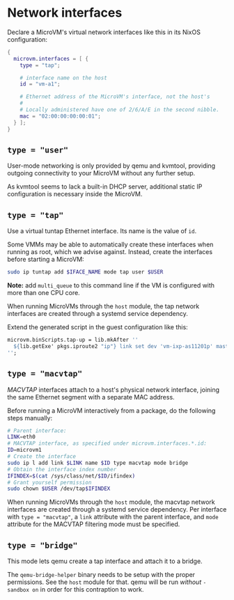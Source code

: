 # Network interfaces

Declare a MicroVM's virtual network interfaces like this in its NixOS
configuration:
```nix
{
  microvm.interfaces = [ {
    type = "tap";

    # interface name on the host
    id = "vm-a1";

    # Ethernet address of the MicroVM's interface, not the host's
    #
    # Locally administered have one of 2/6/A/E in the second nibble.
    mac = "02:00:00:00:00:01";
  } ];
}
```

## `type = "user"`

User-mode networking is only provided by qemu and kvmtool, providing
outgoing connectivity to your MicroVM without any further setup.

As kvmtool seems to lack a built-in DHCP server, additional static IP
configuration is necessary inside the MicroVM.

## `type = "tap"`

Use a virtual tuntap Ethernet interface. Its name is the value of
`id`.

Some VMMs may be able to automatically create these interfaces
when running as root, which we advise against. Instead, create the
interfaces before starting a MicroVM:

```bash
sudo ip tuntap add $IFACE_NAME mode tap user $USER
```

**Note:** add `multi_queue` to this command line if the VM is configured
with more than one CPU core.

When running MicroVMs through the `host` module, the tap network
interfaces are created through a systemd service dependency.

Extend the generated script in the guest configuration like this:

```nix
microvm.binScripts.tap-up = lib.mkAfter ''
  ${lib.getExe' pkgs.iproute2 "ip"} link set dev 'vm-ixp-as11201p' master 'ixp-peering'
'';
```

## `type = "macvtap"`

*MACVTAP* interfaces attach to a host's physical network interface,
joining the same Ethernet segment with a separate MAC address.

Before running a MicroVM interactively from a package, do the
following steps manually:

```bash
# Parent interface:
LINK=eth0
# MACVTAP interface, as specified under microvm.interfaces.*.id:
ID=microvm1
# Create the interface
sudo ip l add link $LINK name $ID type macvtap mode bridge
# Obtain the interface index number
IFINDEX=$(cat /sys/class/net/$ID/ifindex)
# Grant yourself permission
sudo chown $USER /dev/tap$IFINDEX
```

When running MicroVMs through the `host` module, the macvtap network
interfaces are created through a systemd service dependency. Per
interface with `type = "macvtap"`, a `link` attribute with the parent
interface, and `mode` attribute for the MACVTAP filtering mode must be
specified.

## `type = "bridge"`

This mode lets qemu create a tap interface and attach it to a bridge.

The `qemu-bridge-helper` binary needs to be setup with the proper
permissions. See the `host` module for that. qemu will be run
*without* `-sandbox on` in order for this contraption to work.
